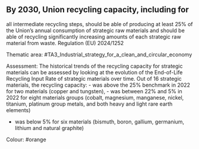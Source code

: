 ## By 2030, Union recycling capacity, including for
all intermediate recycling steps, should be able
of producing at least 25% of the Union’s annual consumption of strategic raw materials and should be able of recycling significantly increasing amounts of each strategic raw material from waste.
Regulation (EU) 2024/1252

Thematic area: #TA3_Industrial_strategy_for_a_clean_and_circular_economy

Assessment: The historical trends of the recycling capacity for strategic materials can be assessed by looking at the evolution of the End-of-Life Recycling Input Rate of strategic materials over time. Out of 16 strategic materials, the recycling capacity: - was above the 25% benchmark in 2022 for two materials (copper and tungsten), - was between 22% and 5% in 2022 for eight materials groups (cobalt, magnesium, manganese, nickel, titanium, platinum group metals, and both heavy and light rare earth elements)
- was below 5% for six materials (bismuth, boron, gallium, germanium, lithium and natural graphite)

Colour: #orange